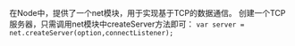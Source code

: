 在Node中，提供了一个net模块，用于实现基于TCP的数据通信。
创建一个TCP服务器，只需调用net模块中createServer方法即可：
  ``
  var server = net.createServer(option,connectListener);
  ``
  
